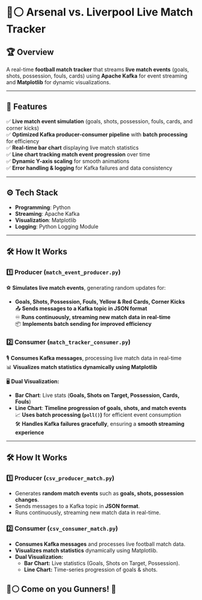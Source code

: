 # 🔴⚪ Arsenal vs. Liverpool Live Match Tracker  

## 🏆 Overview  
A real-time **football match tracker** that streams **live match events** (goals, shots, possession, fouls, cards) using **Apache Kafka** for event streaming and **Matplotlib** for dynamic visualizations.  

---

## 🔹 Features  
✅ **Live match event simulation** (goals, shots, possession, fouls, cards, and corner kicks)  
✅ **Optimized Kafka producer-consumer pipeline** with **batch processing** for efficiency  
✅ **Real-time bar chart** displaying live match statistics  
✅ **Line chart tracking match event progression** over time  
✅ **Dynamic Y-axis scaling** for smooth animations  
✅ **Error handling & logging** for Kafka failures and data consistency  

---

## ⚙️ Tech Stack  
- **Programming**: Python  
- **Streaming**: Apache Kafka  
- **Visualization**: Matplotlib  
- **Logging**: Python Logging Module  

---

## 🛠️ How It Works  

### **1️⃣ Producer (`match_event_producer.py`)**  
⚽ **Simulates live match events**, generating random updates for:  
- **Goals, Shots, Possession, Fouls, Yellow & Red Cards, Corner Kicks**  
📤 **Sends messages to a Kafka topic in JSON format**  
♾️ **Runs continuously, streaming new match data in real-time**  
📦 **Implements batch sending for improved efficiency**  

### **2️⃣ Consumer (`match_tracker_consumer.py`)**  
🎙️ **Consumes Kafka messages**, processing live match data in real-time  
📊 **Visualizes match statistics dynamically using Matplotlib**  

🖥️ **Dual Visualization:**  
- **Bar Chart**: Live stats (**Goals, Shots on Target, Possession, Cards, Fouls**)  
- **Line Chart**: **Timeline progression of goals, shots, and match events**  
📈 **Uses batch processing (`poll()`)** for efficient event consumption  
🛠 **Handles Kafka failures gracefully**, ensuring a **smooth streaming experience**  

---

## **🛠️ How It Works**
### **1️⃣ Producer (`csv_producer_match.py`)**
- Generates **random match events** such as **goals, shots, possession changes**.
- Sends messages to a Kafka topic in **JSON format**.
- Runs continuously, streaming new match data in real-time.

### **2️⃣ Consumer (`csv_consumer_match.py`)**
- **Consumes Kafka messages** and processes live football match data.
- **Visualizes match statistics** dynamically using Matplotlib.
- **Dual Visualization:**
  - **Bar Chart:** Live statistics (Goals, Shots on Target, Possession).
  - **Line Chart:** Time-series progression of goals & shots.

## 🔴⚪ Come on you Gunners! 🚀





